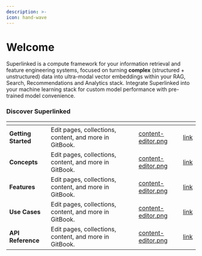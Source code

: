 ```yaml
---
description: >-
icon: hand-wave
---
```


# Welcome

Superlinked is a compute framework for your information retrieval and feature engineering systems, focused on turning **complex** (structured + unstructured) data into ultra-modal vector embeddings within your RAG, Search, Recommendations and Analytics stack. Integrate Superlinked into your machine learning stack for custom model performance with pre-trained model convenience.


### Discover Superlinked

<table data-view="cards">
<thead>
<tr><th></th><th></th><th data-type="content-ref"></th><th data-hidden data-card-cover data-type="files"></th><th data-hidden data-card-target data-type="content-ref">
</th></tr>
</thead>
<tbody>
    <tr>
        <td><strong>Getting Started</strong></td>
        <td>Edit pages, collections, content, and more in GitBook.</td>
        <td></td>
        <td><a href=".gitbook/assets/content-editor.png">content-editor.png</a></td>
        <td><a href="getting-started/installation.md">link</a></td>
    </tr>
    <tr>
        <td><strong>Concepts</strong></td>
        <td>Edit pages, collections, content, and more in GitBook.</td>
        <td></td>
        <td><a href=".gitbook/assets/content-editor.png">content-editor.png</a></td>
        <td><a href="concepts/overview.md">link</a></td>
    </tr>
    <tr>
        <td><strong>Features</strong></td>
        <td>Edit pages, collections, content, and more in GitBook.</td>
        <td></td>
        <td><a href=".gitbook/assets/content-editor.png">content-editor.png</a></td>
        <td><a href="https://github.com/superlinked/superlinked/tree/main/notebook/feature" target="_blank">link</a></td>
    </tr>
    <tr>
        <td><strong>Use Cases</strong></td>
        <td>Edit pages, collections, content, and more in GitBook.</td>
        <td></td>
        <td><a href=".gitbook/assets/content-editor.png">content-editor.png</a></td>
        <td><a href="use-cases/overview.md">link</a></td>
    </tr>
    <tr>
        <td><strong>API Reference</strong></td>
        <td>Edit pages, collections, content, and more in GitBook.</td>
        <td></td>
        <td><a href=".gitbook/assets/content-editor.png">content-editor.png</a></td>
        <td><a href="reference/overview.md">link</a></td>
    </tr>
    
</tbody>
</table>

<!-- ### GitBook Product Demo
{% embed url="https://www.youtube.com/playlist?list=PLZAlnWDc6FDsodH14aMS3eNRoTYMbua6U" %}
Product Demo
{% endembed %} -->